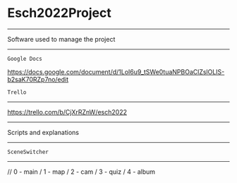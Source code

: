 # Esch2022Project

____________________________________
Software used to manage the project
____________________________________

	Google Docs
https://docs.google.com/document/d/1LoI6u9_tSWe0tuaNPBOaClZslOLIS-b2saK70RZp7no/edit

	Trello
------------------------------------
https://trello.com/b/CjXrRZnW/esch2022



____________________________________
Scripts and explanations
____________________________________

	SceneSwitcher
------------------------------------
// 0 - main / 1 - map / 2 - cam / 3 - quiz / 4 - album
